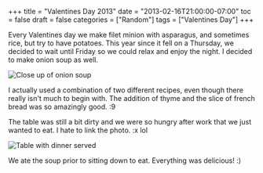 +++
title = "Valentines Day 2013"
date = "2013-02-16T21:00:00-07:00"
toc = false
draft = false
categories = ["Random"]
tags = ["Valentines Day"]
+++



<p>Every Valentines day we make filet minion with asparagus, and sometimes rice, but try to have potatoes. This year since it fell on a Thursday, we decided&nbsp;to wait until Friday so we could relax and enjoy the night. I decided to make onion soup as well.</p>    
<p><img alt="Close up of onion soup" src="http://cdn.smylee.com/images/2013/03/8543434520_4d64d30f59_b.jpg" title="When I was a kid and you told me I would be eating onion soup and liking it, I wouldn&amp;#039;t believe you. So. Freakin. Good." /></p>    
<p>I actually used a combination of two different recipes, even though there really isn't much to begin with. The addition of thyme and the slice of french bread was so amazingly good. :9</p>    
<p>The table was still a bit dirty and we were so hungry after work that we just wanted to eat. I hate to link the photo. :x lol</p>    
<p><img alt="Table with dinner served" src="http://cdn.smylee.com/images/2013/03/8542336745_d77ab3e753_b.jpg" title="x)" /></a></p>    
<p>We ate the soup prior to sitting down to eat.&nbsp;Everything was&nbsp;delicious! :)</p>  